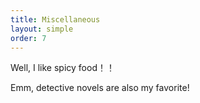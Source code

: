 ```yaml
---
title: Miscellaneous
layout: simple
order: 7
---
```

Well, I like spicy food！！

Emm, detective novels are also my favorite!
